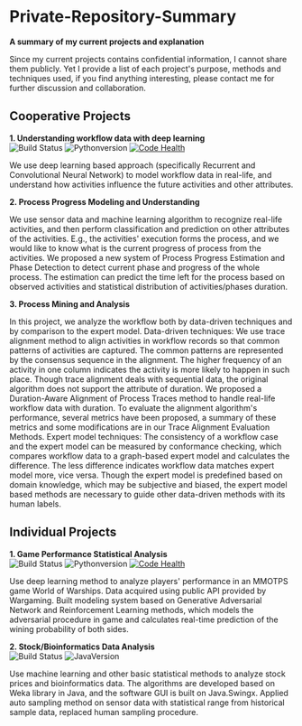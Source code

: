 # Private-Repository-Summary
**A summary of my current projects and explanation**

Since my current projects contains confidential information, I cannot share them publicly. Yet I provide a list of each project's purpose, methods and techniques used, if you find anything interesting, please contact me for further discussion and collaboration.

## **Cooperative Projects**

**1. Understanding workflow data with deep learning**  
![Build Status](https://travis-ci.com/WilliamOnVoyage/ActivityPrediction_TF.svg?token=mAvX7VnJxpyB9MUv3mSv&branch=master) ![Pythonversion](https://img.shields.io/badge/python-3.5-blue.svg)  [![Code Health](https://landscape.io/github/WilliamOnVoyage/ActivityPrediction_TF/master/landscape.svg?style=flat&badge_auth_token=d93c6fcebdf2479295bb05dc33fe44c3)](https://landscape.io/github/WilliamOnVoyage/ActivityPrediction_TF/master)

We use deep learning based approach (specifically Recurrent and Convolutional Neural Network) to model workflow data in real-life, and understand how activities influence the future activities and other attributes.

**2. Process Progress Modeling and Understanding**

We use sensor data and machine learning algorithm to recognize real-life activities, and then perform classification and prediction on other attributes of the activities. E.g., the activities' execution forms the process, and we would like to know what is the current progress of process from the activities. We proposed a new system of Process Progress Estimation and Phase Detection to detect current phase and progress of the whole process. The estimation can predict the time left for the process based on observed activities and statistical distribution of activities/phases duration.

**3. Process Mining and Analysis**

In this project, we analyze the workflow both by data-driven techniques and by comparison to the expert model. 
Data-driven techniques: We use trace alignment method to align activities in workflow records so that common patterns of activities are captured. The common patterns are represented by the consensus sequence in the alignment. The higher frequency of an activity in one column indicates the activity is more likely to happen in such place. Though trace alignment deals with sequential data, the original algorithm does not support the attribute of duration. We proposed a Duration-Aware Alignment of Process Traces method to handle real-life workflow data with duration. To evaluate the alignment algorithm's performance, several metrics have been proposed, a summary of these metrics and some modifications are in our Trace Alignment Evaluation Methods.
Expert model techniques: The consistency of a workflow case and the expert model can be measured by conformance checking, which compares workflow data to a graph-based expert model and calculates the difference. The less difference indicates workflow data matches expert model more, vice versa. Though the expert model is predefined based on domain knowledge, which may be subjective and biased, the expert model based methods are necessary to guide other data-driven methods with its human labels.

## **Individual Projects**

**1. Game Performance Statistical Analysis**  
![Build Status](https://travis-ci.com/WilliamOnVoyage/WOWS_stats.svg?token=mAvX7VnJxpyB9MUv3mSv&branch=master) ![Pythonversion](https://img.shields.io/badge/python-3.5-blue.svg) [![Code Health](https://landscape.io/github/WilliamOnVoyage/WOWS_stats/master/landscape.svg?style=flat&badge_auth_token=d93c6fcebdf2479295bb05dc33fe44c3)](https://landscape.io/github/WilliamOnVoyage/WOWS_stats/master)

Use deep learning method to analyze players' performance in an MMOTPS game World of Warships. Data acquired using public API provided by Wargaming.
Built modeling system based on Generative Adversarial Network and Reinforcement Learning methods, which models the adversarial procedure in game and calculates real-time prediction of the wining probability of both sides.

**2. Stock/Bioinformatics Data Analysis**  
![Build Status](https://travis-ci.com/WilliamOnVoyage/XDBIO_Master.svg?token=mAvX7VnJxpyB9MUv3mSv&branch=master) ![JavaVersion](https://img.shields.io/badge/java-1.8-blue.svg)

Use machine learning and other basic statistical methods to analyze stock prices and bioinformatics data. The algorithms are developed based on Weka library in Java, and the software GUI is built on Java.Swingx.
Applied auto sampling method on sensor data with statistical range from historical sample data, replaced human sampling procedure.
